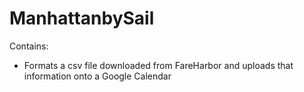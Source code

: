 # ManhattanbySail
Contains:
- Formats a csv file downloaded from FareHarbor and uploads that information onto a Google Calendar
